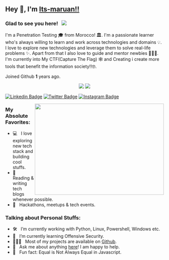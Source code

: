## Hey 👋, I'm [Its-maruan!!](https://github.com/maruancanfly)

### Glad to see you here! &nbsp; ![](https://visitor-badge.glitch.me/badge?page_id=V3-Sky.V3-Skyi&style=flat-square&color=0088cc)
I'm a Penetration Testing 🎓 from Morocco! 🏛. I'm a passionate learner who's always willing to learn and work across technologies and domains 💡. I love to explore new technologies and leverage them to solve real-life problems ✨. Apart from that I also love to guide and mentor newbies 👨🏻‍💻. I'm currently into My CTF(Capture The Flag) 🕸️ and Creating i create more tools that benefit the information society!!🤓.

Joined Github **1** years ago.
<p align="center">
  <img src ="https://github-readme-stats.vercel.app/api?username=Its-Sn1p3r&show_icons=true&count_private=true&theme=darcula&hide_border=true&hide=issues,contribs&bg_color=00000000">
  <img src ="https://github-readme-stats.vercel.app/api/top-langs/?username=Its-Sn1p3r&layout=compact&hide_border=true&theme=darcula&bg_color=00000000&langs_count=6&hide=jupyter%20notebook,tex,css,php">
  
[![Linkedin Badge](https://img.shields.io/badge/-LinkedIn-0e76a8?style=flat-square&logo=Linkedin&logoColor=white)](https://linkedin.com/in/V3-Sky)
[![Twitter Badge](https://img.shields.io/badge/-Twitter-00acee?style=flat-square&logo=Twitter&logoColor=white)](https://twitter.com/sky3w0dy)
[![Instagram Badge](https://img.shields.io/badge/-Instagram-e4405f?style=flat-square&logo=Instagram&logoColor=white)](https://instagram.com/maruancanfly/)
  
<img align="right" height="290" width="410" alt="" src="https://raw.githubusercontent.com/maruancanfly/maruancanfly/master/coder1.gif" />


### My Absolute Favorites:
- 💻 &nbsp; I love exploring new tech stack and building cool stuffs.
- 📰 &nbsp; Reading & writing tech blogs whenever possible.
- 🍕 &nbsp; Hackathons, meetups & tech events.

### Talking about Personal Stuffs:
- 🛠 &nbsp; I’m currently working with Python, Linux, Powershell, Windows etc.
- 🚀 &nbsp; I’m currently learning Offensive Security.
- 👨🏻‍💻 &nbsp; Most of my projects are available on [Github](https://github.com/Its-Sn1p3r).
- 💬 &nbsp; Ask me about anything [here](https://github.com/V3-Sky/My-Profil/issues/1#issue-1586137478)! I am happy to help.
- 👾 &nbsp; Fun fact: Equal is Not Always Equal in Javascript.

